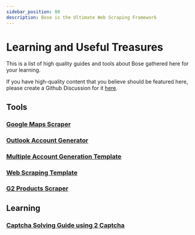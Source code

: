```yaml
---
sidebar_position: 80
description: Bose is the Ultimate Web Scraping Framework
---
```

# Learning and Useful Treasures
This is a list of high quality guides and tools about Bose gathered here for your learning.

If you have high-quality content that you believe should be featured here, please create a Github Discussion for it [here](https://github.com/omkarcloud/bose/discussions).

## Tools

### [Google Maps Scraper](ready-made-bots/google-maps-scraper.md)

### [Outlook Account Generator](ready-made-bots/outlook-account-generator.md)

### [Multiple Account Generation Template](templates/multiple-account-generation-template.md)

### [Web Scraping Template](templates/web-scraping-template.md)

### [G2 Products Scraper](ready-made-bots/g2-scraper.md)

## Learning

### [Captcha Solving Guide using 2 Captcha](https://www.omkar.cloud/blog/how-to-solve-captcha-in-selenium-using-2captcha/)